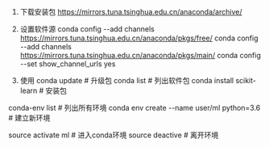 1. 下载安装包
https://mirrors.tuna.tsinghua.edu.cn/anaconda/archive/

2. 设置软件源
conda config --add channels https://mirrors.tuna.tsinghua.edu.cn/anaconda/pkgs/free/
conda config --add channels https://mirrors.tuna.tsinghua.edu.cn/anaconda/pkgs/main/
conda config --set show_channel_urls yes

3. 使用
conda update <package> # 升级包
conda list # 列出软件包
conda install scikit-learn # 安装包

conda-env list # 列出所有环境
conda env create --name user/ml python=3.6 # 建立新环境

source activate ml # 进入conda环境
source deactive # 离开环境
